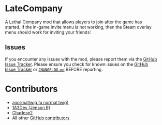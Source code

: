 # LateCompany

A Lethal Company mod that allows players to join after the game has started. If the in-game invite menu is not working, then the Steam overlay menu should work for inviting your friends!

## Issues
If you encounter any issues with the mod, please report them via the [GitHub Issue Tracker](https://github.com/anormaltwig/LC-LateCompany/issues). Please ensure you check for known issues on the [GitHub Issue Tracker](https://github.com/anormaltwig/LC-LateCompany/issues) or [`CHANGELOG.md`](https://github.com/anormaltwig/LC-LateCompany/blob/master/CHANGELOG.md) BEFORE reporting.

# Contributors
- [anormaltwig (a normal twig)](https://github.com/anormaltwig)
- [1A3Dev (Jenson R)](https://github.com/1A3Dev)
- [Charlese2](https://github.com/Charlese2)
- All other [GitHub contributors](https://github.com/anormaltwig/LC-LateCompany/graphs/contributors)